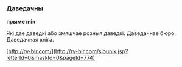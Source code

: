 ### Даведачны
**прыметнік**

Які дае даведкі або змяшчае розныя даведкі. Даведачнае бюро. Даведачная кніга.

<a rel="author">[http://rv-blr.com/](http://rv-blr.com/slounik.jsp?letterId=0&maskId=0&pageId=774)</a>
